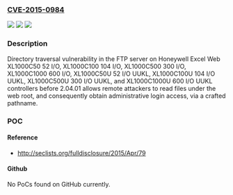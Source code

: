 ### [CVE-2015-0984](https://cve.mitre.org/cgi-bin/cvename.cgi?name=CVE-2015-0984)
![](https://img.shields.io/static/v1?label=Product&message=n%2Fa&color=blue)
![](https://img.shields.io/static/v1?label=Version&message=n%2Fa&color=blue)
![](https://img.shields.io/static/v1?label=Vulnerability&message=n%2Fa&color=brighgreen)

### Description

Directory traversal vulnerability in the FTP server on Honeywell Excel Web XL1000C50 52 I/O, XL1000C100 104 I/O, XL1000C500 300 I/O, XL1000C1000 600 I/O, XL1000C50U 52 I/O UUKL, XL1000C100U 104 I/O UUKL, XL1000C500U 300 I/O UUKL, and XL1000C1000U 600 I/O UUKL controllers before 2.04.01 allows remote attackers to read files under the web root, and consequently obtain administrative login access, via a crafted pathname.

### POC

#### Reference
- http://seclists.org/fulldisclosure/2015/Apr/79

#### Github
No PoCs found on GitHub currently.

